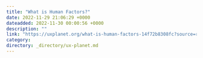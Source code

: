 ```yaml
---
title: "What is Human Factors?"
date: 2022-11-29 21:06:29 +0000
dateadded: 2022-11-30 00:00:56 +0000
description: ""
link: "https://uxplanet.org/what-is-human-factors-14f72b8308fc?source=rss----819cc2aaeee0---4"
category:
directory: _directory/ux-planet.md
---
```

